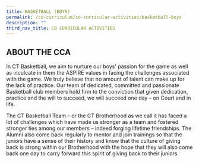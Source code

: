 ```yaml
---
title: BASKETBALL (BOYS)
permalink: /co-curriculum/co-curricular-activities/basketball-boys
description: ""
third_nav_title: CO CURRICULAR ACTIVITIES
---
```

ABOUT THE CCA
-------------

  

In CT Basketball, we aim to nurture our boys' passion for the game as well as inculcate in them the ASPIRE values in facing the challenges associated with the game. We truly believe that no amount of talent can make up for the lack of practice. Our team of dedicated, committed and passionate Basketball club members hold firm to the conviction that given dedication, practice and the will to succeed, we will succeed one day – on Court and in life. 

  

The CT Basketball Team – or the CT Brotherhood as we call it has faced a lot of challenges which have made us stronger as a team and fostered stronger ties among our members – indeed forging lifetime friendships. The Alumni also come back regularly to mentor and join trainings so that the juniors have a sense of their history and know that the culture of giving back is strong within our Brotherhood with the hope that they will also come back one day to carry forward this spirit of giving back to their juniors.
